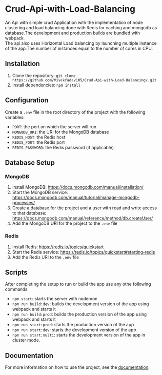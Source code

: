 # Crud-Api-with-Load-Balancing
An Api with simple crud Application with the implementation of node clustering and load balancing done with Redis for caching and mongodb as database.The development and production builds are bundled with webpack.<br/>
The api also uses Horizontal Load balancing by launching multiple instance of the app.The number of instances equal to the number of cores in CPU. 

## Installation

1. Clone the repository: `git clone https://github.com/VivekYadav105/Crud-Api-with-Load-Balancing/.git`
2. Install dependencies: `npm install`

## Configuration

Create a `.env` file in the root directory of the project with the following variables:

- `PORT`: the port on which the server will run
- `MONGODB_URI`: the URI for the MongoDB database
- `REDIS_HOST`: the Redis host
- `REDIS_PORT`: the Redis port
- `REDIS_PASSWORD`: the Redis password (if applicable)

## Database Setup

### MongoDB

1. Install MongoDB: https://docs.mongodb.com/manual/installation/
2. Start the MongoDB service: https://docs.mongodb.com/manual/tutorial/manage-mongodb-processes/
3. Create a database for the project and a user with read and write access to that database: https://docs.mongodb.com/manual/reference/method/db.createUser/
4. Add the MongoDB URI for the project to the `.env` file

### Redis

1. Install Redis: https://redis.io/topics/quickstart
2. Start the Redis service: https://redis.io/topics/quickstart#starting-redis
3. Add the Redis URI to the `.env` file

## Scripts

After completing the setup to run or build the app use any othe following commands
- `npm start`: starts the server with nodemon
- `npm run build:dev`: builds the development version of the app using webpack and starts it
- `npm run build:prod`: builds the production version of the app using webpack and starts it
- `npm run start:prod`: starts the production version of the app
- `npm run start:dev`: starts the development version of the app
- `npm run start:multi`: starts the development version of the app in cluster mode. 

## Documentation

For more information on how to use the project, see the [documentation](https://documenter.getpostman.com/view/21531950/2s93eZyBVN).
